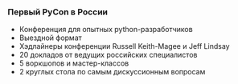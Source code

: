 ### Первый PyCon в России

* Конференция для опытных python-разработчиков
* Выездной формат
* Хэдлайнеры конференции Russell Keith-Magee и Jeff Lindsay
* 20 докладов от ведущих российских специалистов
* 5 воркшопов и мастер-классов
* 2 круглых стола по самым дискуссионным вопросам
